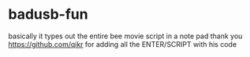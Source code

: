 # badusb-fun
basically it types out the entire bee movie script in a note pad
thank you https://github.com/qikr for adding all the ENTER/SCRIPT with his code 

